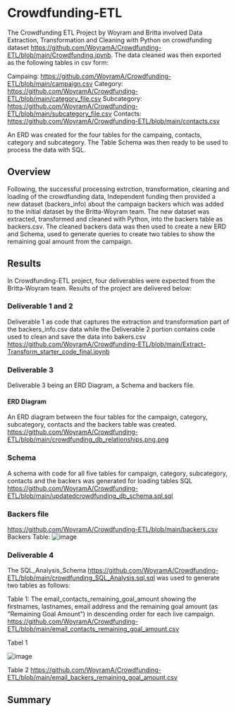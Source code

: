 # Crowdfunding-ETL
The Crowdfunding ETL Project by Woyram and Britta involved Data Extraction, Transformation and Cleaning with Python on crowdfunding dataset https://github.com/WoyramA/Crowdfunding-ETL/blob/main/Crowdfunding.ipynb. The data cleaned was then exported as the following tables in csv form:

Campaing: 
https://github.com/WoyramA/Crowdfunding-ETL/blob/main/campaign.csv
Category: 
https://github.com/WoyramA/Crowdfunding-ETL/blob/main/category_file.csv
Subcategory: 
https://github.com/WoyramA/Crowdfunding-ETL/blob/main/subcategory_file.csv
Contacts:
https://github.com/WoyramA/Crowdfunding-ETL/blob/main/contacts.csv

An ERD was created for the four tables for the campaing, contacts, category and subcategory. The Table Schema was then ready to be used to process the data with SQL. 


## Overview
Following, the successful processing extrction, transformation, cleaning and loading of the crowdfunding data, Independent funding then provided a new dataset (backers_info) about the campaign backers which was added to the initial dataset by the Britta-Woyram team. The new dataset was extracted, transformed and cleaned with Python, into the backers table as backers.csv. The cleaned backers data was then used to create a new ERD and Schema, used to generate queries to create two tables to show the remaining goal amount from the campaign. 

## Results
In Crowdfunding-ETL project, four deliverables were expected from the Britta-Woyram team. Results of the project are delivered below:

### Deliverable 1 and 2 
Deliverable 1 as code that captures the extraction and transformation part of the backers_info.csv data while the Deliverable 2 portion contains code used to clean and save the data into bakers.csv  
https://github.com/WoyramA/Crowdfunding-ETL/blob/main/Extract-Transform_starter_code_final.ipynb 

### Deliverable 3
Deliverable 3 being an ERD Diagram, a Schema and backers file.
#### ERD Diagram
An ERD diagram between the four tables for the campaign, category, subcategory, contacts and the backers table was created.
https://github.com/WoyramA/Crowdfunding-ETL/blob/main/crowdfunding_db_relationships.png.png

### Schema
A schema with code for all five tables for campaign, category, subcategory, contacts and the backers was generated for loading tables SQL
https://github.com/WoyramA/Crowdfunding-ETL/blob/main/updatedcrowdfunding_db_schema.sql.sql

### Backers file
https://github.com/WoyramA/Crowdfunding-ETL/blob/main/backers.csv
Backers Table: 
![image](https://user-images.githubusercontent.com/114967995/216800882-392ec88d-b5d7-4e96-a95d-2fc95244037f.png)

### Deliverable 4
The SQL_Analysis_Schema https://github.com/WoyramA/Crowdfunding-ETL/blob/main/crowdfunding_SQL_Analysis.sql.sql was used to generate two tables as follows:

Table 1: 
The email_contacts_remaining_goal_amount showing the firstnames, lastnames, email address and the remaining goal amount (as "Remaining Goal Amount") in descending order for each live campaign. https://github.com/WoyramA/Crowdfunding-ETL/blob/main/email_contacts_remaining_goal_amount.csv

Tabel 1

![image](https://user-images.githubusercontent.com/114967995/216802260-43f53145-3360-44ab-82c0-615f19d4c71c.png)


Table 2 
https://github.com/WoyramA/Crowdfunding-ETL/blob/main/email_backers_remaining_goal_amount.csv


## Summary


